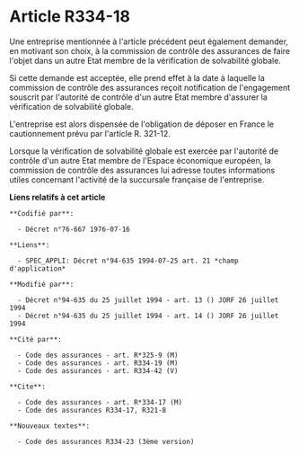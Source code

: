 # Article R334-18

Une entreprise mentionnée à l'article précédent peut également demander, en motivant son choix, à la commission de contrôle
des assurances de faire l'objet dans un autre Etat membre de la vérification de solvabilité globale.

Si cette demande est acceptée, elle prend effet à la date à laquelle la commission de contrôle des assurances reçoit
notification de l'engagement souscrit par l'autorité de contrôle d'un autre Etat membre d'assurer la vérification de
solvabilité globale.

L'entreprise est alors dispensée de l'obligation de déposer en France le cautionnement prévu par l'article R. 321-12.

Lorsque la vérification de solvabilité globale est exercée par l'autorité de contrôle d'un autre Etat membre de l'Espace
économique européen, la commission de contrôle des assurances lui adresse toutes informations utiles concernant l'activité de
la succursale française de l'entreprise.

**Liens relatifs à cet article**

	**Codifié par**:

	  - Décret n°76-667 1976-07-16

	**Liens**:

	  - SPEC_APPLI: Décret n°94-635 1994-07-25 art. 21 *champ d'application*

	**Modifié par**:

	  - Décret n°94-635 du 25 juillet 1994 - art. 13 () JORF 26 juillet 1994
	  - Décret n°94-635 du 25 juillet 1994 - art. 14 () JORF 26 juillet 1994

	**Cité par**:

	  - Code des assurances - art. R*325-9 (M)
	  - Code des assurances - art. R334-19 (M)
	  - Code des assurances - art. R334-42 (V)

	**Cite**:

	  - Code des assurances - art. R*334-17 (M)
	  - Code des assurances R334-17, R321-8

	**Nouveaux textes**:

	  - Code des assurances R334-23 (3ème version)
